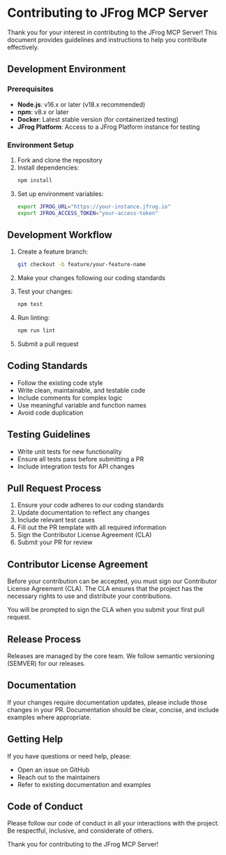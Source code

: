 # Contributing to JFrog MCP Server

Thank you for your interest in contributing to the JFrog MCP Server! This document provides guidelines and instructions to help you contribute effectively.

## Development Environment

### Prerequisites

- **Node.js**: v16.x or later (v18.x recommended)
- **npm**: v8.x or later
- **Docker**: Latest stable version (for containerized testing)
- **JFrog Platform**: Access to a JFrog Platform instance for testing

### Environment Setup

1. Fork and clone the repository
2. Install dependencies:
   ```bash
   npm install
   ```
3. Set up environment variables:
   ```bash
   export JFROG_URL="https://your-instance.jfrog.io"
   export JFROG_ACCESS_TOKEN="your-access-token"
   ```

## Development Workflow

1. Create a feature branch:
   ```bash
   git checkout -b feature/your-feature-name
   ```

2. Make your changes following our coding standards

3. Test your changes:
   ```bash
   npm test
   ```

4. Run linting:
   ```bash
   npm run lint
   ```

5. Submit a pull request

## Coding Standards

- Follow the existing code style
- Write clean, maintainable, and testable code
- Include comments for complex logic
- Use meaningful variable and function names
- Avoid code duplication

## Testing Guidelines

- Write unit tests for new functionality
- Ensure all tests pass before submitting a PR
- Include integration tests for API changes

## Pull Request Process

1. Ensure your code adheres to our coding standards
2. Update documentation to reflect any changes
3. Include relevant test cases
4. Fill out the PR template with all required information
5. Sign the Contributor License Agreement (CLA)
6. Submit your PR for review

## Contributor License Agreement

Before your contribution can be accepted, you must sign our Contributor License Agreement (CLA). The CLA ensures that the project has the necessary rights to use and distribute your contributions.

You will be prompted to sign the CLA when you submit your first pull request.

## Release Process

Releases are managed by the core team. We follow semantic versioning (SEMVER) for our releases.

## Documentation

If your changes require documentation updates, please include those changes in your PR. Documentation should be clear, concise, and include examples where appropriate.

## Getting Help

If you have questions or need help, please:
- Open an issue on GitHub
- Reach out to the maintainers
- Refer to existing documentation and examples

## Code of Conduct

Please follow our code of conduct in all your interactions with the project. Be respectful, inclusive, and considerate of others.

Thank you for contributing to the JFrog MCP Server! 
